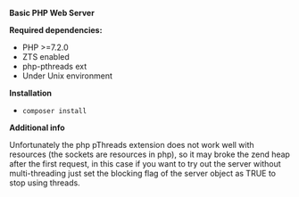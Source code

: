 **Basic PHP Web Server**

**Required dependencies:**
- PHP >=7.2.0
- ZTS enabled
- php-pthreads ext
- Under Unix environment

**Installation**
- `composer install`

**Additional info**

Unfortunately the php pThreads extension does not work well with resources (the sockets are resources in php), 
so it may broke the zend heap after the
first request, in this case if you want to try out the server without multi-threading just set the blocking flag of the 
server object as TRUE to stop using threads. 